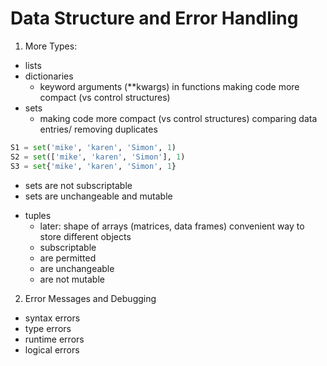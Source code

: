 # Data Structure and Error Handling

1. More Types:
* lists
* dictionaries
  - keyword arguments (**kwargs) in functions making code more compact (vs control structures)
* sets
  - making code more compact (vs control structures) comparing data entries/ removing duplicates
```python
S1 = set('mike', 'karen', 'Simon', 1)
S2 = set(['mike', 'karen', 'Simon'], 1)
S3 = set{'mike', 'karen', 'Simon', 1}
```
  - sets are not subscriptable
  - sets are unchangeable and mutable
* tuples
  - later: shape of arrays (matrices, data frames) convenient way to store different objects
  - subscriptable
  - are permitted
  - are unchangeable
  - are not mutable

2. Error Messages and Debugging
* syntax errors
* type errors
* runtime errors
* logical errors

